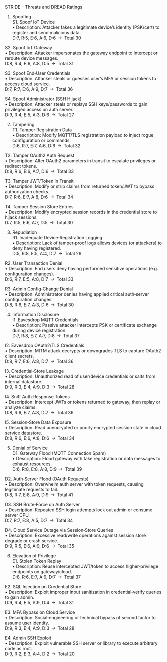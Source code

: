 STRIDE – Threats and DREAD Ratings

1. Spoofing  
  S1. Spoof IoT Device  
    • Description: Attacker fakes a legitimate device’s identity (PSK/cert) to register and send malicious data.  
    D:7, R:5, E:6, A:6, D:6 → Total 30  

  S2. Spoof IoT Gateway  
    • Description: Attacker impersonates the gateway endpoint to intercept or reroute device messages.  
    D:8, R:4, E:6, A:8, D:5 → Total 31  

  S3. Spoof End‑User Credentials  
    • Description: Attacker steals or guesses user’s MFA or session tokens to access cloud service.  
    D:7, R:7, E:6, A:9, D:7 → Total 36  

  S4. Spoof Administrator (SSH Hijack)  
    • Description: Attacker steals or replays SSH keys/passwords to gain privileged access on auth server.  
    D:9, R:4, E:5, A:3, D:6 → Total 27  

2. Tampering  
  T1. Tamper Registration Data  
    • Description: Modify MQTT/TLS registration payload to inject rogue configuration or commands.  
    D:6, R:7, E:7, A:6, D:6 → Total 32  

  T2. Tamper OAuth2 Auth Request  
    • Description: Alter OAuth2 parameters in transit to escalate privileges or redirect tokens.  
    D:8, R:6, E:6, A:7, D:6 → Total 33  

  T3. Tamper JWT/Token in Transit  
    • Description: Modify or strip claims from returned token/JWT to bypass authorization checks.  
    D:7, R:6, E:7, A:8, D:6 → Total 34  

  T4. Tamper Session Store Entries  
    • Description: Modify encrypted session records in the credential store to hijack sessions.  
    D:7, R:5, E:6, A:7, D:5 → Total 30  

3. Repudiation  
  R1. Inadequate Device‑Registration Logging  
    • Description: Lack of tamper‑proof logs allows devices (or attackers) to deny having registered.  
    D:5, R:8, E:5, A:4, D:7 → Total 29  

  R2. User Transaction Denial  
    • Description: End users deny having performed sensitive operations (e.g. configuration changes).  
    D:6, R:7, E:5, A:8, D:7 → Total 33  

  R3. Admin Config‑Change Denial  
    • Description: Administrator denies having applied critical auth‑server configuration changes.  
    D:8, R:6, E:7, A:3, D:6 → Total 30  

4. Information Disclosure  
  I1. Eavesdrop MQTT Credentials  
    • Description: Passive attacker intercepts PSK or certificate exchange during device registration.  
    D:7, R:8, E:7, A:7, D:8 → Total 37  

  I2. Eavesdrop OAuth2/TLS Credentials  
    • Description: MITM attack decrypts or downgrades TLS to capture OAuth2 client secrets.  
    D:8, R:7, E:6, A:8, D:7 → Total 36  

  I3. Credential‑Store Leakage  
    • Description: Unauthorized read of user/device credentials or salts from internal datastore.  
    D:9, R:3, E:4, A:9, D:3 → Total 28  

  I4. Sniff Auth‑Response Tokens  
    • Description: Intercept JWTs or tokens returned to gateway, then replay or analyze claims.  
    D:8, R:6, E:7, A:8, D:7 → Total 36  

  I5. Session‑Store Data Exposure  
    • Description: Read unencrypted or poorly encrypted session state in cloud service datastore.  
    D:8, R:6, E:6, A:8, D:6 → Total 34  

5. Denial of Service  
  D1. Gateway Flood (MQTT Connection Spam)  
    • Description: Flood gateway with fake registration or data messages to exhaust resources.  
    D:6, R:8, E:8, A:8, D:9 → Total 39  

  D2. Auth‑Server Flood (OAuth Requests)  
    • Description: Overwhelm auth server with token requests, causing legitimate requests to fail.  
    D:8, R:7, E:8, A:9, D:9 → Total 41  

  D3. SSH Brute‑Force on Auth Server  
    • Description: Repeated SSH login attempts lock out admin or consume server CPU.  
    D:7, R:7, E:8, A:5, D:7 → Total 34  

  D4. Cloud Service Outage via Session‑Store Queries  
    • Description: Excessive read/write operations against session store degrade or crash service.  
    D:9, R:5, E:6, A:9, D:6 → Total 35  

6. Elevation of Privilege  
  E1. Stolen Token Replay  
    • Description: Reuse intercepted JWT/token to access higher‑privilege endpoints on gateway/cloud.  
    D:8, R:6, E:7, A:9, D:7 → Total 37  

  E2. SQL Injection on Credential Store  
    • Description: Exploit improper input sanitization in credential‑verify queries to gain admin.  
    D:9, R:4, E:5, A:9, D:4 → Total 31  

  E3. MFA Bypass on Cloud Service  
    • Description: Social‑engineering or technical bypass of second factor to assume user identity.  
    D:9, R:3, E:4, A:9, D:3 → Total 28  

  E4. Admin SSH Exploit  
    • Description: Exploit vulnerable SSH server or library to execute arbitrary code as root.  
    D:9, R:2, E:3, A:4, D:2 → Total 20